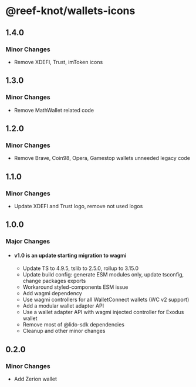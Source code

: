 # @reef-knot/wallets-icons

## 1.4.0

### Minor Changes

- Remove XDEFI, Trust, imToken icons

## 1.3.0

### Minor Changes

- Remove MathWallet related code

## 1.2.0

### Minor Changes

- Remove Brave, Coin98, Opera, Gamestop wallets unneeded legacy code

## 1.1.0

### Minor Changes

- Update XDEFI and Trust logo, remove not used logos

## 1.0.0

### Major Changes

- #### v1.0 is an update starting migration to wagmi
  - Update TS to 4.9.5, tslib to 2.5.0, rollup to 3.15.0
  - Update build config: generate ESM modules only, update tsconfig, change packages exports
  - Workaround styled-components ESM issue
  - Add wagmi dependency
  - Use wagmi controllers for all WalletConnect wallets (WC v2 support)
  - Add a modular wallet adapter API
  - Use a wallet adapter API with wagmi injected controller for Exodus wallet
  - Remove most of @lido-sdk dependencies
  - Cleanup and other minor changes

## 0.2.0

### Minor Changes

- Add Zerion wallet
